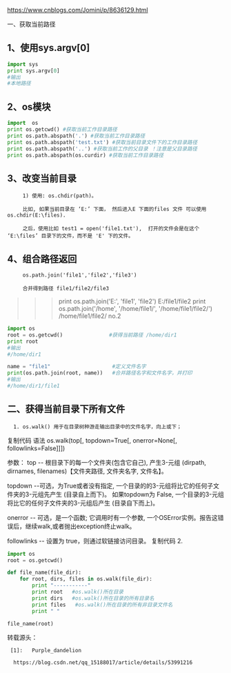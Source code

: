 https://www.cnblogs.com/Jomini/p/8636129.html

一、获取当前路径

 
## 1、使用sys.argv[0]

```py
import sys
print sys.argv[0]
#输出
#本地路径
```

## 2、os模块

```py
import  os
print os.getcwd() #获取当前工作目录路径
print os.path.abspath('.') #获取当前工作目录路径
print os.path.abspath('test.txt') #获取当前目录文件下的工作目录路径
print os.path.abspath('..') #获取当前工作的父目录 ！注意是父目录路径
print os.path.abspath(os.curdir) #获取当前工作目录路径
```

## 3、改变当前目录

         1) 使用: os.chdir(path)。

         比如, 如果当前目录在 ‘E:’ 下面， 然后进入E 下面的files 文件 可以使用 os.chdir(E:\files).

         之后，使用比如 test1 = open('file1.txt'),  打开的文件会是在这个 ‘E:\files’ 目录下的文件，而不是 'E' 下的文件。

   

## 4、组合路径返回

         os.path.join('file1','file2','file3')

         合并得到路径 file1/file2/file3

>>> print os.path.join('E:', 'file1', 'file2')
E:/file1/file2
>>> print os.path.join('/home', '/home/file1/', '/home/file1/file2/')
/home/file1/file2/
        no.2

```py
import os
root = os.getcwd()               #获得当前路径 /home/dir1
print root
#输出
#/home/dir1

name = "file1"                    #定义文件名字  
print(os.path.join(root, name))   #合并路径名字和文件名字，并打印
#输出
#/home/dir1/file1
```
      

 

## 二、获得当前目录下所有文件

      1. os.walk() 用于在目录树种游走输出目录中的文件名字，向上或下；

复制代码
语法
os.walk(top[, topdown=True[, onerror=None[, followlinks=False]]])

参数：
top -- 根目录下的每一个文件夹(包含它自己), 产生3-元组 (dirpath, dirnames, filenames)【文件夹路径, 
       文件夹名字, 文件名】。

topdown --可选，为True或者没有指定, 一个目录的的3-元组将比它的任何子文件夹的3-元组先产生 (目录自上而下)。
          如果topdown为 False, 一个目录的3-元组将比它的任何子文件夹的3-元组后产生 (目录自下而上)。

onerror -- 可选，是一个函数; 它调用时有一个参数, 一个OSError实例。报告这错误后，继续walk,或者抛出exception终止walk。

followlinks -- 设置为 true，则通过软链接访问目录。
复制代码
    2.

```py
import os
root = os.getcwd()

def file_name(file_dir):
    for root, dirs, files in os.walk(file_dir):
        print "-----------"
        print root   #os.walk()所在目录
        print dirs   #os.walk()所在目录的所有目录名
        print files   #os.walk()所在目录的所有非目录文件名
        print " "

file_name(root)
```

转载源头：

     [1]:   Purple_dandelion 

      https://blog.csdn.net/qq_15188017/article/details/53991216